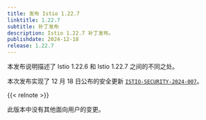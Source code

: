 ```yaml
---
title: 发布 Istio 1.22.7
linktitle: 1.22.7
subtitle: 补丁发布
description: Istio 1.22.7 补丁发布。
publishdate: 2024-12-18
release: 1.22.7
---
```


本发布说明描述了 Istio 1.22.6 和 Istio 1.22.7 之间的不同之处。

本次发布实现了 12 月 18 日公布的安全更新
[`ISTIO-SECURITY-2024-007`](/zh/news/security/istio-security-2024-007)。

{{< relnote >}}

此版本中没有其他面向用户的变更。
